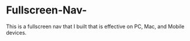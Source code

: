 # Fullscreen-Nav-
This is a fullscreen nav that I built that is effective on PC, Mac, and Mobile devices.
